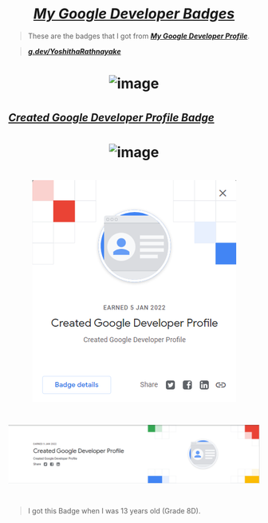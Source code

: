 # <div align="center"><a href="https://developers.google.com/profile/u/YoshithaRathnayake"><b><i>My Google Developer Badges</i></b></a></div>

> These are the badges that I got from <a href="https://developers.google.com/profile/u/YoshithaRathnayake"><b><i>My Google Developer Profile</i></b></a>.

> <a href="https://developers.google.com/profile/u/YoshithaRathnayake"><b><i>g.dev/YoshithaRathnayake</i></b></a>

#
# <div align="center">![image](https://user-images.githubusercontent.com/97069900/153521960-830a1f9f-e5e0-4c96-80f5-42d3c8cd10e9.png)</div>


<!-- Created Google Developer Profile Badge -->
# 
## <a href="https://developers.google.com/profile/u/YoshithaRathnayake"><b><i>Created Google Developer Profile Badge</i></b></a>

# <div align="center">![image](https://user-images.githubusercontent.com/97069900/153522359-767d7a85-e19b-41a5-b5dd-728d7259d4e8.png)</div>

# <div align="center"><img src="My Google Developer 1st Badge.png"></div> 
 
# <div align="center"><img src="My Google Developer 1st Badge Certificate.png"></div>
#
> I got this Badge when I was 13 years old (Grade 8D).

 
